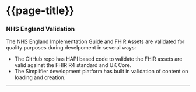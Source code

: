 # {{page-title}}

### NHS England Validation
The NHS England Implementation Guide and FHIR Assets are validated for quality purposes during develpoment in several ways:
- The GitHub repo has HAPI based code to validate the FHIR assets are valid against the FHIR R4 standard and UK Core.
- The Simplifier development platform has built in validation of content on loading and creation.

---

